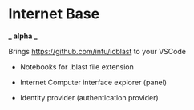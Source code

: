 # Internet Base

**_ alpha _**

Brings https://github.com/infu/icblast to your VSCode

- Notebooks for .blast file extension

- Internet Computer interface explorer (panel)

- Identity provider (authentication provider)
